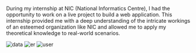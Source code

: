 

During my internship at NIC (National Informatics Centre), I had the
opportunity to work on a live project to build a web application.
This internship provided me with a deep understanding of the
intricate workings of an esteemed organization like NIC and
allowed me to apply my theoretical knowledge to real-world
scenarios.

![data](https://github.com/kingSSG/nic-project/assets/66203670/9b0ac9b2-d405-4be0-a355-ad76e9aeaa90)
![er](https://github.com/kingSSG/nic-project/assets/66203670/82b0dfe6-6ead-4468-a4ef-ecd0d29ba7e4)
![user](https://github.com/kingSSG/nic-project/assets/66203670/d2de8371-cb9b-4e36-9774-54db902a3d0f)
